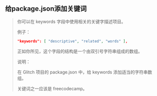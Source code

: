 ## 给package.json添加关键词

> 你可以在 keywords 字段中使用相关的关键字描述项目。
>
> 例子：
>
> ```json
> "keywords": [ "descriptive", "related", "words" ],
> ```
>
> 正如你所见，这个字段的结构是一个由双引号字符串组成的数组。
>
> 说明：
>
> 在 Glitch 项目的 package.json 中，给 keywords 添加适当的字符串数组。
>
> 关键词之一应该是 freecodecamp。